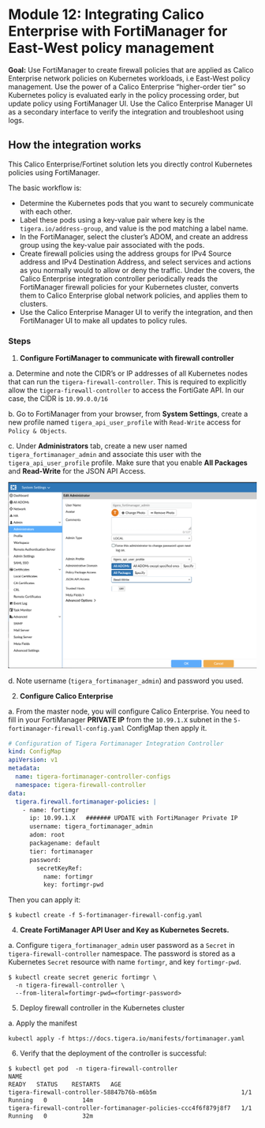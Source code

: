 # Module 12: Integrating Calico Enterprise with FortiManager for East-West policy management

**Goal:**  Use FortiManager to create firewall policies that are applied as Calico Enterprise network policies on Kubernetes workloads, i.e East-West policy management. Use the power of a Calico Enterprise “higher-order tier” so Kubernetes policy is evaluated early in the policy processing order, but update policy using FortiManager UI. Use the Calico Enterprise Manager UI as a secondary interface to verify the integration and troubleshoot using logs.

## How the integration works

This Calico Enterprise/Fortinet solution lets you directly control Kubernetes policies using FortiManager.

The basic workflow is:

- Determine the Kubernetes pods that you want to securely communicate with each other.
- Label these pods using a key-value pair where key is the `tigera.io/address-group`, and value is the pod matching a label name.
- In the FortiManager, select the cluster’s ADOM, and create an address group using the key-value pair associated with the pods.
- Create firewall policies using the address groups for IPv4 Source address and IPv4 Destination Address, and select services and actions as you normally would to allow or deny the traffic. Under the covers, the Calico Enterprise integration controller periodically reads the FortiManager firewall policies for your Kubernetes cluster, converts them to Calico Enterprise global network policies, and applies them to clusters.
- Use the Calico Enterprise Manager UI to verify the integration, and then FortiManager UI to make all updates to policy rules.

### Steps

1. **Configure FortiManager to communicate with firewall controller**

a. Determine and note the CIDR’s or IP addresses of all Kubernetes nodes that can run the `tigera-firewall-controller`. This is required to explicitly allow the `tigera-firewall-controller` to access the FortiGate API. In our case, the CIDR is `10.99.0.0/16`

b.  Go to FortiManager from your browser, from **System Settings**, create a new  profile named `tigera_api_user_profile` with `Read-Write` access for `Policy & Objects`. 

c. Under **Administrators** tab, create a new user named `tigera_fortimanager_admin` and associate this user with the `tigera_api_user_profile` profile. Make sure that you enable **All Packages** and **Read-Write** for the JSON API Access.

![fortimanager_create_user.png](../img/fortimanager_create_user.png)

d. Note username (`tigera_fortimanager_admin`) and password you used. 

2. **Configure Calico Enterprise**

a. From the master node, you will configure Calico Enterprise. You need to fill in your FortiManager  **PRIVATE IP** from the `10.99.1.X` subnet in the `5-fortimanager-firewall-config.yaml` ConfigMap then apply it. 

```yaml
# Configuration of Tigera Fortimanager Integration Controller
kind: ConfigMap
apiVersion: v1
metadata:
  name: tigera-fortimanager-controller-configs
  namespace: tigera-firewall-controller
data:
  tigera.firewall.fortimanager-policies: |
    - name: fortimgr
      ip: 10.99.1.X   ####### UPDATE with FortiManager Private IP
      username: tigera_fortimanager_admin
      adom: root
      packagename: default
      tier: fortimanager
      password:
        secretKeyRef:
          name: fortimgr
          key: fortimgr-pwd
```

Then you can apply it:

```
$ kubectl create -f 5-fortimanager-firewall-config.yaml
```

4. **Create FortiManager API User and Key as Kubernetes Secrets.**


a. Configure `tigera_fortimanager_admin` user password as a `Secret` in `tigera-firewall-controller` namespace.
The password is stored as a Kubernetes `Secret` resource with name `fortimgr`, and key `fortimgr-pwd`.

```
$ kubectl create secret generic fortimgr \
  -n tigera-firewall-controller \
  --from-literal=fortimgr-pwd=<fortimgr-password>
```

5. Deploy firewall controller in the Kubernetes cluster


a. Apply the manifest

```
kubectl apply -f https://docs.tigera.io/manifests/fortimanager.yaml
```

6. Verify that the deployment of the controller is successful:

```
$ kubectl get pod  -n tigera-firewall-controller
NAME                                                              READY   STATUS    RESTARTS   AGE
tigera-firewall-controller-58847b76b-m6b5m                        1/1     Running   0          14m
tigera-firewall-controller-fortimanager-policies-ccc4f6f879j8f7   1/1     Running   0          32m
```
